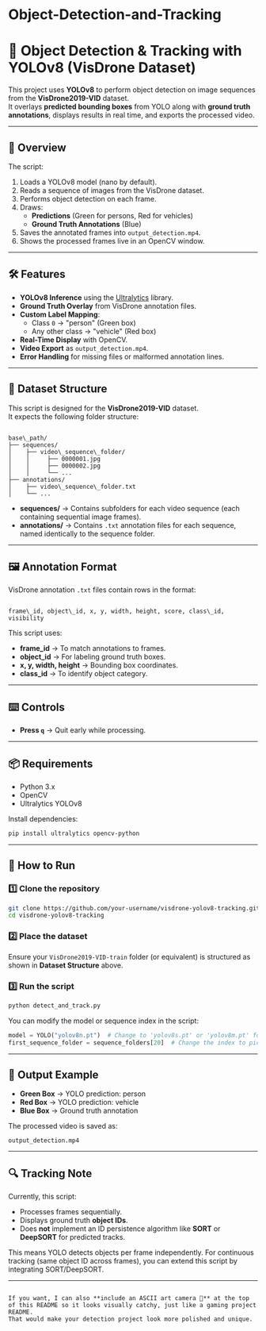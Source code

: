 # Object-Detection-and-Tracking
# 🎯 Object Detection & Tracking with YOLOv8 (VisDrone Dataset)

This project uses **YOLOv8** to perform object detection on image sequences from the **VisDrone2019-VID** dataset.  
It overlays **predicted bounding boxes** from YOLO along with **ground truth annotations**, displays results in real time, and exports the processed video.

---

## 📖 Overview
The script:
1. Loads a YOLOv8 model (nano by default).
2. Reads a sequence of images from the VisDrone dataset.
3. Performs object detection on each frame.
4. Draws:
   - **Predictions** (Green for persons, Red for vehicles)
   - **Ground Truth Annotations** (Blue)
5. Saves the annotated frames into `output_detection.mp4`.
6. Shows the processed frames live in an OpenCV window.

---

## 🛠 Features
- **YOLOv8 Inference** using the [Ultralytics](https://github.com/ultralytics/ultralytics) library.
- **Ground Truth Overlay** from VisDrone annotation files.
- **Custom Label Mapping**:
  - Class `0` → "person" (Green box)
  - Any other class → "vehicle" (Red box)
- **Real-Time Display** with OpenCV.
- **Video Export** as `output_detection.mp4`.
- **Error Handling** for missing files or malformed annotation lines.

---

## 📂 Dataset Structure
This script is designed for the **VisDrone2019-VID** dataset.  
It expects the following folder structure:

```

base\_path/
├── sequences/
│    ├── video\_sequence\_folder/
│    │     ├── 0000001.jpg
│    │     ├── 0000002.jpg
│    │     └── ...
├── annotations/
│    ├── video\_sequence\_folder.txt
│    └── ...

```

- **sequences/** → Contains subfolders for each video sequence (each containing sequential image frames).
- **annotations/** → Contains `.txt` annotation files for each sequence, named identically to the sequence folder.

---

## 🖼 Annotation Format
VisDrone annotation `.txt` files contain rows in the format:
```

frame\_id, object\_id, x, y, width, height, score, class\_id, visibility

````
This script uses:
- **frame_id** → To match annotations to frames.
- **object_id** → For labeling ground truth boxes.
- **x, y, width, height** → Bounding box coordinates.
- **class_id** → To identify object category.

---

## ⌨️ Controls
- **Press `q`** → Quit early while processing.

---

## 📦 Requirements
- Python 3.x
- OpenCV
- Ultralytics YOLOv8

Install dependencies:
```bash
pip install ultralytics opencv-python
````

---

## 🚀 How to Run

### 1️⃣ Clone the repository

```bash
git clone https://github.com/your-username/visdrone-yolov8-tracking.git
cd visdrone-yolov8-tracking
```

### 2️⃣ Place the dataset

Ensure your `VisDrone2019-VID-train` folder (or equivalent) is structured as shown in **Dataset Structure** above.

### 3️⃣ Run the script

```bash
python detect_and_track.py
```

You can modify the model or sequence index in the script:

```python
model = YOLO("yolov8n.pt")  # Change to 'yolov8s.pt' or 'yolov8m.pt' for higher accuracy
first_sequence_folder = sequence_folders[20]  # Change the index to pick another sequence
```

---

## 📸 Output Example

* **Green Box** → YOLO prediction: person
* **Red Box** → YOLO prediction: vehicle
* **Blue Box** → Ground truth annotation

The processed video is saved as:

```
output_detection.mp4
```

---

## 🔍 Tracking Note

Currently, this script:

* Processes frames sequentially.
* Displays ground truth **object IDs**.
* Does **not** implement an ID persistence algorithm like **SORT** or **DeepSORT** for predicted tracks.

This means YOLO detects objects per frame independently. For continuous tracking (same object ID across frames), you can extend this script by integrating SORT/DeepSORT.

---

```

If you want, I can also **include an ASCII art camera 🎥** at the top of this README so it looks visually catchy, just like a gaming project README.  
That would make your detection project look more polished and unique.
```
